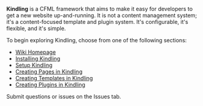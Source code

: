 **Kindling** is a CFML framework that aims to make it easy for developers to get a new website up-and-running. It is not a content management system; it's a content-focused template and plugin system. It's configurable, it's flexible, and it's simple.

To begin exploring Kindling, choose from one of the following sections:

  * [Wiki Homepage](https://github.com/awayken/kindling/wiki/)
  * [Installing Kindling](https://github.com/awayken/kindling/wiki/Install-Kindling)
  * [Setup Kindling](https://github.com/awayken/kindling/wiki/Setup-Kindling)
  * [Creating Pages in Kindling](https://github.com/awayken/kindling/wiki/Creating-Pages-in-Kindling)
  * [Creating Templates in Kindling](https://github.com/awayken/kindling/wiki/Creating-Templates-in-Kindling)
  * [Creating Plugins in Kindling](https://github.com/awayken/kindling/wiki/Creating-Plugins-in-Kindling)

Submit questions or issues on the Issues tab.
